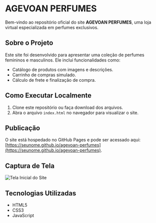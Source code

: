 # AGEVOAN PERFUMES

Bem-vindo ao repositório oficial do site **AGEVOAN PERFUMES**, uma loja virtual especializada em perfumes exclusivos.

## Sobre o Projeto
Este site foi desenvolvido para apresentar uma coleção de perfumes femininos e masculinos. Ele inclui funcionalidades como:
- Catálogo de produtos com imagens e descrições.
- Carrinho de compras simulado.
- Cálculo de frete e finalização de compra.

## Como Executar Localmente
1. Clone este repositório ou faça download dos arquivos.
2. Abra o arquivo `index.html` no navegador para visualizar o site.

## Publicação
O site está hospedado no GitHub Pages e pode ser acessado aqui: [https://seunome.github.io/agevoan-perfumes](https://seunome.github.io/agevoan-perfumes).

## Captura de Tela
![Tela Inicial do Site](imagens/screenshot.png)

## Tecnologias Utilizadas
- HTML5
- CSS3
- JavaScript

